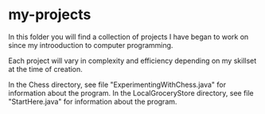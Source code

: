 # my-projects

In this folder you will find a collection of projects I have began to work on since my introoduction to computer programming.

Each project will vary in complexity and efficiency depending on my skillset at the time of creation.

In the Chess directory, see file "ExperimentingWithChess.java" for information about the program.
In the LocalGroceryStore directory, see file "StartHere.java" for information about the program.
